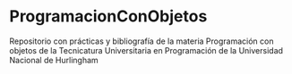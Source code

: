 # ProgramacionConObjetos
Repositorio con prácticas y bibliografía de la materia Programación con objetos de la Tecnicatura Universitaria en Programación de la Universidad Nacional de Hurlingham
